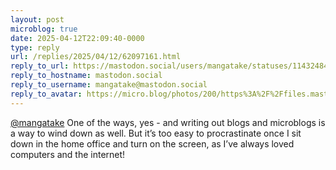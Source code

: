 ```yaml
---
layout: post
microblog: true
date: 2025-04-12T22:09:40-0000
type: reply
url: /replies/2025/04/12/62097161.html
reply_to_url: https://mastodon.social/users/mangatake/statuses/114324847647736136
reply_to_hostname: mastodon.social
reply_to_username: mangatake@mastodon.social
reply_to_avatar: https://micro.blog/photos/200/https%3A%2F%2Ffiles.mastodon.social%2Faccounts%2Favatars%2F114%2F173%2F065%2F093%2F931%2F236%2Foriginal%2F9da586dc14c621ee.jpg
---
```

<p><span class="h-card"><a href="https://micro.blog/mangatake@mastodon.social" class="u-url mention">@mangatake</a></span> One of the ways, yes - and writing out blogs and microblogs is a way to wind down as well. But it’s too easy to procrastinate once I sit down in the home office and turn on the screen, as I’ve always loved computers and the internet!</p>
